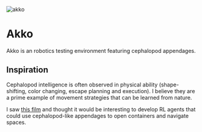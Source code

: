 ![akko](https://github.com/SioKCronin/akko/blob/master/media/akko.jpg)

# Akko

Akko is an robotics testing environment featuring cephalopod appendages. 

## Inspiration

Cephalopod intelligence is often observed in physical ability (shape-shifting, color changing, escape planning and execution). I believe they are a prime example of movement strategies that can be learned from nature. 

I saw [this film](https://www.youtube.com/watch?v=Z0iUlWnon9Y) and thought it would be interesting to develop RL agents that could use cephalopod-like appendages to open containers and navigate spaces. 

